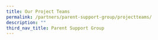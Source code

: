 ```yaml
---
title: Our Project Teams
permalink: /partners/parent-support-group/projectteams/
description: ""
third_nav_title: Parent Support Group
---
```

